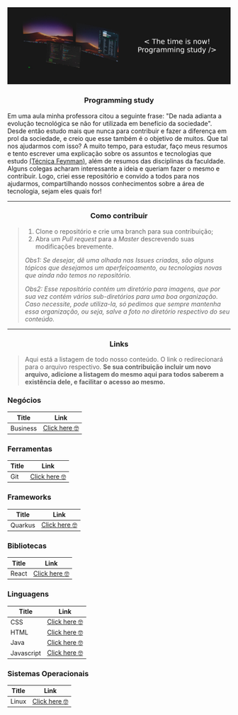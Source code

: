 <img src="imgs/Banner_Programming_Study.jpg"/>

<h3 align="center">Programming study</h3>

Em uma aula minha professora citou a seguinte frase: "De nada adianta a evolução tecnológica se não for utilizada em benefício da sociedade". Desde então estudo mais que nunca para contribuir e fazer a diferença em prol da sociedade, e creio que esse também é o objetivo de muitos. Que tal nos ajudarmos com isso? A muito tempo, para estudar, faço meus resumos e tento escrever uma explicação sobre os assuntos e tecnologias que estudo [(Técnica Feynman)](https://www.youtube.com/watch?v=ks0lH-4H0sA&t=284s), além de resumos das disciplinas da faculdade. Alguns colegas acharam interessante a ideia e queriam fazer o mesmo e contribuir. Logo, criei esse repositório e convido a todos para nos ajudarmos, compartilhando nossos conhecimentos sobre a área de tecnologia, sejam eles quais for!

---

<h3 align="center">Como contribuir</h3>

> 1. Clone o repositório e crie uma branch para sua contribuição;
> 2. Abra um *Pull request* para a *Master* descrevendo suas modificações brevemente.
> 
> *Obs1: Se desejar, dê uma olhada nas *Issues* criadas, são alguns tópicos que desejamos um aperfeiçoamento, ou tecnologias novas que ainda não temos no repositório.* 
> 
> *Obs2: Esse repositório contém um diretório para imagens, que por sua vez contém vários sub-diretórios para uma boa organização. Caso necessite, pode utiliza-la, só pedimos que sempre mantenha essa organização, ou seja, salve a foto no diretório respectivo do seu conteúdo.*

---

<h3 align="center">Links</h3>

> Aqui está a listagem de todo nosso conteúdo. O link o redirecionará para o arquivo respectivo. **Se sua contribuição incluir um novo arquivo, adicione a listagem do mesmo aqui para todos saberem a existência dele, e facilitar o acesso ao mesmo.**

### Negócios

| **Title** | Link      |
| --------- | ---------------- |
| Business | [Click here :nerd_face:](Business/Business.txt) |

### Ferramentas

| **Title** | Link |
| --------- | ---------------- |
| Git | [Click here :nerd_face:](Ferramentas/Git.md) |

### Frameworks

| **Title** | Link |
| --------- | ---------------- |
| Quarkus | [Click here :nerd_face:](Frameworks/Quarkus.md) |

### Bibliotecas

| **Title** | Link |
| --------- | ---------------- |
| React | [Click here :nerd_face:](Libs/React.md) |

### Linguagens

| **Title** | Link |
| --------- | ---------------- |
| CSS | [Click here :nerd_face:](Linguagens/CSS.md) |
| HTML | [Click here :nerd_face:](Linguagens/HTML.md) |
| Java | [Click here :nerd_face:](Linguagens/Java.md) |
| Javascript | [Click here :nerd_face:](Linguagens/Javascript.md) |

### Sistemas Operacionais

| **Title** | Link |
| --------- | ---------------- |
| Linux | [Click here :nerd_face:](Sistemas_Operacionais/Linux.md) |
